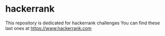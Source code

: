 # hackerrank

This repository is dedicated for hackerrank challenges
You can find these last ones at https://www.hackerrank.com
